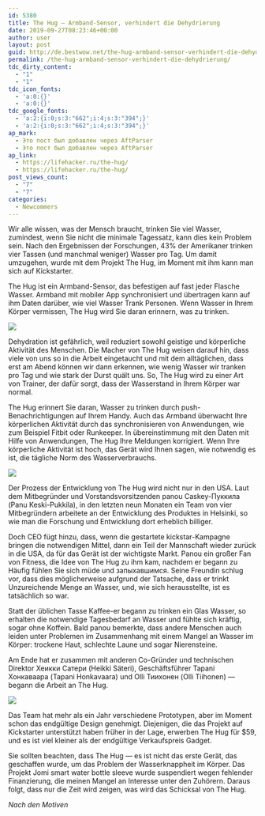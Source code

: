 ```yaml
---
id: 5380
title: The Hug — Armband-Sensor, verhindert die Dehydrierung
date: 2019-09-27T08:23:46+00:00
author: user
layout: post
guid: http://de.bestwow.net/the-hug-armband-sensor-verhindert-die-dehydrierung/
permalink: /the-hug-armband-sensor-verhindert-die-dehydrierung/
tdc_dirty_content:
  - "1"
  - "1"
tdc_icon_fonts:
  - 'a:0:{}'
  - 'a:0:{}'
tdc_google_fonts:
  - 'a:2:{i:0;s:3:"662";i:4;s:3:"394";}'
  - 'a:2:{i:0;s:3:"662";i:4;s:3:"394";}'
ap_mark:
  - Это пост был добавлен через AftParser
  - Это пост был добавлен через AftParser
ap_link:
  - https://lifehacker.ru/the-hug/
  - https://lifehacker.ru/the-hug/
post_views_count:
  - "7"
  - "7"
categories:
  - Newcommers
---
```

Wir alle wissen, was der Mensch braucht, trinken Sie viel Wasser, zumindest, wenn Sie nicht die minimale Tagessatz, kann dies kein Problem sein. Nach den Ergebnissen der Forschungen, 43% der Amerikaner trinken vier Tassen (und manchmal weniger) Wasser pro Tag. Um damit umzugehen, wurde mit dem Projekt The Hug, im Moment mit ihm kann man sich auf Kickstarter.

The Hug ist ein Armband-Sensor, das befestigen auf fast jeder Flasche Wasser. Armband mit mobiler App synchronisiert und übertragen kann auf ihm Daten darüber, wie viel Wasser Trank Personen. Wenn Wasser in Ihrem Körper vermissen, The Hug wird Sie daran erinnern, was zu trinken.</p> 

![](http://de.bestwow.net/wp-content/uploads/2019/09/the-hug-braslet-datchik-kotoryy-predotvratit-obezvozhivanie-1.jpg) 

Dehydration ist gefährlich, weil reduziert sowohl geistige und körperliche Aktivität des Menschen. Die Macher von The Hug weisen darauf hin, dass viele von uns so in die Arbeit eingetaucht und mit dem alltäglichen, dass erst am Abend können wir dann erkennen, wie wenig Wasser wir tranken pro Tag und wie stark der Durst quält uns. So, The Hug wird zu einer Art von Trainer, der dafür sorgt, dass der Wasserstand in Ihrem Körper war normal.

The Hug erinnert Sie daran, Wasser zu trinken durch push-Benachrichtigungen auf Ihrem Handy. Auch das Armband überwacht Ihre körperlichen Aktivität durch das synchronisieren von Anwendungen, wie zum Beispiel Fitbit oder Runkeeper. In übereinstimmung mit den Daten mit Hilfe von Anwendungen, The Hug Ihre Meldungen korrigiert. Wenn Ihre körperliche Aktivität ist hoch, das Gerät wird Ihnen sagen, wie notwendig es ist, die tägliche Norm des Wasserverbrauchs.

![](http://de.bestwow.net/wp-content/uploads/2019/09/the-hug-braslet-datchik-kotoryy-predotvratit-obezvozhivanie-2.jpg) 

Der Prozess der Entwicklung von The Hug wird nicht nur in den USA. Laut dem Mitbegründer und Vorstandsvorsitzenden panou Caskey-Пуккила (Panu Keski-Pukkila), in den letzten neun Monaten ein Team von vier Mitbegründern arbeitete an der Entwicklung des Produktes in Helsinki, so wie man die Forschung und Entwicklung dort erheblich billiger.

Doch CEO fügt hinzu, dass, wenn die gestartete kickstar-Kampagne bringen die notwendigen Mittel, dann ein Teil der Mannschaft wieder zurück in die USA, da für das Gerät ist der wichtigste Markt. Panou ein großer Fan von Fitness, die Idee von The Hug zu ihm kam, nachdem er begann zu Häufig fühlen Sie sich müde und запыхавшимся. Seine Freundin schlug vor, dass dies möglicherweise aufgrund der Tatsache, dass er trinkt Unzureichende Menge an Wasser, und, wie sich herausstellte, ist es tatsächlich so war.

Statt der üblichen Tasse Kaffee-er begann zu trinken ein Glas Wasser, so erhalten die notwendige Tagesbedarf an Wasser und fühlte sich kräftig, sogar ohne Koffein. Bald panou bemerkte, dass andere Menschen auch leiden unter Problemen im Zusammenhang mit einem Mangel an Wasser im Körper: trockene Haut, schlechte Laune und sogar Nierensteine.

Am Ende hat er zusammen mit anderen Co-Gründer und technischen Direktor Хеикки Сатери (Heikki Säteri), Geschäftsführer Tapani Хонкаваара (Tapani Honkavaara) und Olli Тиихонен (Olli Tiihonen) — begann die Arbeit an The Hug.

![](http://de.bestwow.net/wp-content/uploads/2019/09/the-hug-braslet-datchik-kotoryy-predotvratit-obezvozhivanie-3.jpg) 

Das Team hat mehr als ein Jahr verschiedene Prototypen, aber im Moment schon das endgültige Design genehmigt. Diejenigen, die das Projekt auf Kickstarter unterstützt haben früher in der Lage, erwerben The Hug für $59, und es ist viel kleiner als der endgültige Verkaufspreis Gadget.

Sie sollten beachten, dass The Hug — es ist nicht das erste Gerät, das geschaffen wurde, um das Problem der Wasserknappheit im Körper. Das Projekt Jomi smart water bottle sleeve wurde suspendiert wegen fehlender Finanzierung, die meinen Mangel an Interesse unter den Zuhörern. Daraus folgt, dass nur die Zeit wird zeigen, was wird das Schicksal von The Hug.

_Nach den Motiven_